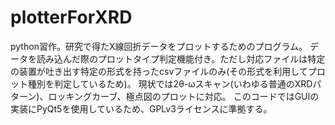 # plotterForXRD
python習作。研究で得たX線回折データをプロットするためのプログラム。
データを読み込んだ際のプロットタイプ判定機能付き。ただし対応ファイルは特定の装置が吐き出す特定の形式を持ったcsvファイルのみ(その形式を利用してプロット種別を判定しているため)。
現状では2θ-ωスキャン(いわゆる普通のXRDパターン)、ロッキングカーブ、極点図のプロットに対応。
このコードではGUIの実装にPyQt5を使用しているため、GPLv3ライセンスに準拠する。